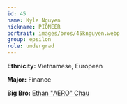 ```yaml
---
id: 45
name: Kyle Nguyen
nickname: PIONEER
portrait: images/bros/45knguyen.webp
group: epsilon
role: undergrad
---
```


**Ethnicity:** Vietnamese, European

**Major:** Finance

**Big Bro:** [Ethan "ΛERO" Chau](20echau)
